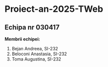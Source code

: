 # Proiect-an-2025-TWeb

## Echipa nr 030417
**Membrii echipei:**
1. Bejan Andreea, SI-232
2. Beloconi Anastasia, SI-232
3. Toma Augustina, SI-232
